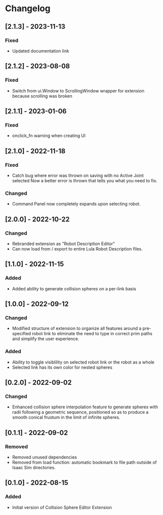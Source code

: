 # Changelog
## [2.1.3] - 2023-11-13
### Fixed
- Updated documentation link

## [2.1.2] - 2023-08-08
### Fixed
- Switch from ui.Window to ScrollingWindow wrapper for extension because scrolling was broken

## [2.1.1] - 2023-01-06
### Fixed
- onclick_fn warning when creating UI

## [2.1.0] - 2022-11-18

### Fixed

- Catch bug where error was thrown on saving with no Active Joint selected Now a better error is thrown that tells you what you need to fix.

### Changed

- Command Panel now completely expands upon selecting robot.

## [2.0.0] - 2022-10-22

### Changed

- Rebranded extension as "Robot Description Editor"
- Can now load from / export to entire Lula Robot Description files. 

## [1.1.0] - 2022-11-15

### Added

- Added ability to generate collision spheres on a per-link basis

## [1.0.0] - 2022-09-12

### Changed

- Modified structure of extension to organize all features around a pre-specified robot link to eliminate the need to type in correct prim paths and simplify the user experience.

### Added

- Ability to toggle visiblility on selected robot link or the robot as a whole
- Selected link has its own color for nested spheres

## [0.2.0] - 2022-09-02

### Changed

- Enhanced collision sphere interpolation feature to generate spheres with radii following a geometric sequence, positioned so as to produce a smooth conical frustum in the limit of infinite spheres.

## [0.1.1] - 2022-09-02

### Removed

- Removed unused dependencies
- Removed from load function: automatic bookmark to file path outside of Isaac Sim directories.

## [0.1.0] - 2022-08-15

### Added

- Initial version of Collision Sphere Editor Extension
